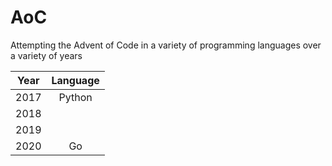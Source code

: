 # AoC
Attempting the Advent of Code in a variety of programming languages over a variety of years


| Year | Language |
|:----:|:--------:|
| 2017 | Python   |
| 2018 |          |
| 2019 |          |
| 2020 | Go       |
